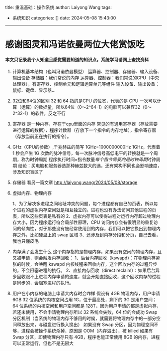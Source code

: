 title: 重温基础：操作系统
author: Laiyong Wang
tags:
  - 系统知识
categories: []
date: 2024-05-08 15:43:00
---
# 感谢图灵和冯诺依曼两位大佬赏饭吃
#### 本文只记录我个人知道且感觉需要知道的知识点，系统学习请网上查找资料


1. 计算机基本结构（也叫冯诺依曼模型）
  运算器、控制器、存储器、输入设备、输出设备
  存储器：我们常说的内存
  运算器、控制器：我们常说的CPU（中央处理器），有寄存器、控制单元和逻辑运算单元等组件
  输入设备、输出设备：鼠标、键盘、显示器...
    
2. 32位和64位的区别
	32 和 64 指的是CPU 的位宽，代表的是 CPU 一次可以计算（运算）的数据量，所以64位（0～2^64-1）的电脑可以兼容32（0～2^32-1）的软件，反之不行

3. 寄存器
	是一种内存，存在于cpu里面的内存
    常见的有通用寄存器（存放需要进行运算的数据），程序计数器（存放下一个指令的内存地址），指令寄存器（存放当前正在执行的指令）。
    
4. GHz（CPU的参数）,千兆赫兹的简写
	1GHz=1000000000Hz
	1GHz，代表着 1 秒会产生 1G 次数的脉冲信号，每一次脉冲信号高低电平的转换就是一个周期，称为时钟周期
    程序执行时间=指令数量*每个指令需要的是时钟周期*时钟周期
    结论：买电脑和服务器选那种赫兹数大的选，还有架构不同也会影响速度，涉及知识盲区了
    
5. 存储器
  看另一篇文章
  http://laiyong.wang/2024/05/08/storage
6. 虚拟内存、物理内存

   1、为了解决多进程之间地址冲突的问题，每个进程都有自己的页表，所以每个进程的虚拟内存空间就是相互独立的。进程也没有办法访问其他进程的页表，所以这些页表是私有的
   2、虚拟内存可以使得进程对运行内存超过物理内存大小，因为程序运行符合局部性原理，CPU 访问内存会有很明显的重复访问的倾向性，对于那些没有被经常使用到的内存，我们可以把它换出到物理内存之外，比如硬盘上的 swap 区域
   3、还涉及到内存分段和分页，自己去看，我也只懂皮毛
  
7. 内存满了会发生什么
  这个内存指的是物理内存，如果没有空闲的物理内存，且又被申请，则会触发内存回收：
  1、后台内存回收（kswapd）：在物理内存紧张的时候，会唤醒 kswapd 内核线程来回收内存，这个回收内存的过程异步的，不会阻塞进程的执行。
  2、直接内存回收（direct reclaim）：如果后台异步回收跟不上进程内存申请的速度，就会开始直接回收，这个回收内存的过程是同步的，会阻塞进程的执行。

8. 用户在小内存的电脑上申请大内存时会咋样
  假设有 4GB 物理内存，用户申请 6GB
  32 位系统的内核空间占用 1G，位于最高处，剩下的 3G 是用户空间；64 位系统的内核空间和用户空间都是 128T，因为用户申请的都是虚拟内存，若还未使用，不会申请物理内存所以 32 系统会失败，64 位的会成功
  Swap 分区机制（当系统的物理内存不够用的时候，就需要将物理内存中的一部分空间释放出来，与磁盘进行换入换出）
  如果没有 Swap 分区，因为物理空间不够，进程会被操作系统杀掉，原因是 OOM（内存溢出），被 killed
  如果有 Swap 分区，即使物理内存只有 4GB，程序也能正常使用 8GB 的内存，进程可以正常运行，但也不是无限大